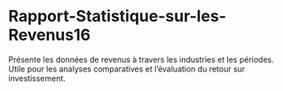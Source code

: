 # Rapport-Statistique-sur-les-Revenus16
Présente les données de revenus à travers les industries et les périodes. Utile pour les analyses comparatives et l’évaluation du retour sur investissement.
